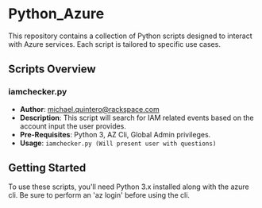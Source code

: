 # Python_Azure

This repository contains a collection of Python scripts designed to interact with Azure services. Each script is tailored to specific use cases.

## Scripts Overview

### iamchecker.py

- **Author**: michael.quintero@rackspace.com
- **Description**: This script will search for IAM related events based on the account input the user provides.
- **Pre-Requisites**: Python 3, AZ Cli, Global Admin privileges.
- **Usage**: `iamchecker.py (Will present user with questions)`

## Getting Started

To use these scripts, you'll need Python 3.x installed along with the azure cli. Be sure to perform an 'az login' before using the cli.
